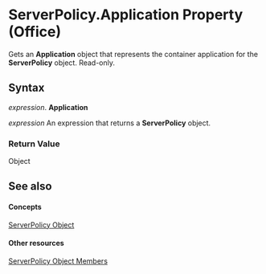
# ServerPolicy.Application Property (Office)

Gets an  **Application** object that represents the container application for the **ServerPolicy** object. Read-only.


## Syntax

 _expression_. **Application**

 _expression_ An expression that returns a **ServerPolicy** object.


### Return Value

Object


## See also


#### Concepts


[ServerPolicy Object](ce2a63d2-5deb-b94b-45d7-ed84e9be7deb.md)
#### Other resources


[ServerPolicy Object Members](ed14d9a8-6159-f175-9078-181331ebfb03.md)
